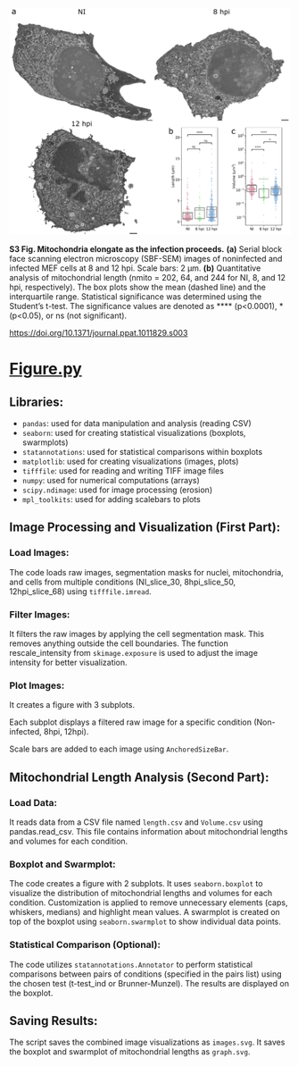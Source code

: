 ![Image S3](https://github.com/leclercsimon74/2024_mito-HSV_paper/blob/main/Supplementary%20Figure%20S3%20(3View)/Supplementary%203View_LD.png)

**S3 Fig. Mitochondria elongate as the infection proceeds.**
**(a)** Serial block face scanning electron microscopy (SBF-SEM) images of noninfected and infected MEF cells at 8 and 12 hpi. Scale bars: 2 μm. **(b)** Quantitative analysis of mitochondrial length (nmito = 202, 64, and 244 for NI, 8, and 12 hpi, respectively). The box plots show the mean (dashed line) and the interquartile range. Statistical significance was determined using the Student’s t-test. The significance values are denoted as **** (p<0.0001), *(p<0.05), or ns (not significant).

https://doi.org/10.1371/journal.ppat.1011829.s003

# [Figure.py](https://github.com/leclercsimon74/2024_mito-HSV_paper/blob/main/Supplementary%20Figure%20S3%20(3View)/Figure.py)
## Libraries:
- `pandas`: used for data manipulation and analysis (reading CSV)
- `seaborn`: used for creating statistical visualizations (boxplots, swarmplots)
- `statannotations`: used for statistical comparisons within boxplots
- `matplotlib`: used for creating visualizations (images, plots)
- `tifffile`: used for reading and writing TIFF image files
- `numpy`: used for numerical computations (arrays)
- `scipy.ndimage`: used for image processing (erosion)
- `mpl_toolkits`: used for adding scalebars to plots

## Image Processing and Visualization (First Part):
### Load Images:
The code loads raw images, segmentation masks for nuclei, mitochondria, and cells from multiple conditions (NI_slice_30, 8hpi_slice_50, 12hpi_slice_68) using `tifffile.imread`.
### Filter Images:
It filters the raw images by applying the cell segmentation mask. This removes anything outside the cell boundaries.
The function rescale_intensity from `skimage.exposure` is used to adjust the image intensity for better visualization.
### Plot Images:
It creates a figure with 3 subplots.

Each subplot displays a filtered raw image for a specific condition (Non-infected, 8hpi, 12hpi).

Scale bars are added to each image using `AnchoredSizeBar`.


## Mitochondrial Length Analysis (Second Part):
### Load Data:
It reads data from a CSV file named `length.csv` and `Volume.csv` using pandas.read_csv. This file contains information about mitochondrial lengths and volumes for each condition.
### Boxplot and Swarmplot:
The code creates a figure with 2 subplots.
It uses `seaborn.boxplot` to visualize the distribution of mitochondrial lengths and volumes for each condition. Customization is applied to remove unnecessary elements (caps, whiskers, medians) and highlight mean values.
A swarmplot is created on top of the boxplot using `seaborn.swarmplot` to show individual data points.
### Statistical Comparison (Optional):
The code utilizes `statannotations.Annotator` to perform statistical comparisons between pairs of conditions (specified in the pairs list) using the chosen test (t-test_ind or Brunner-Munzel). The results are displayed on the boxplot.

## Saving Results:
The script saves the combined image visualizations as `images.svg`.
It saves the boxplot and swarmplot of mitochondrial lengths as `graph.svg`.
